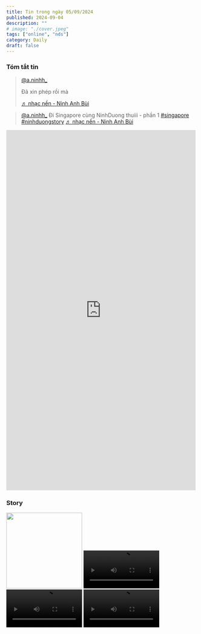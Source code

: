 ```yaml
---
title: Tin trong ngày 05/09/2024
published: 2024-09-04
description: ""
# image: "./cover.jpeg"
tags: ["online", "nds"]
category: Daily
draft: false
---
```



### Tóm tắt tin 


<blockquote class="tiktok-embed" cite="https://www.tiktok.com/@a.ninhh_/video/7411126415887846673" data-video-id="7411126415887846673" style="max-width: 605px;min-width: 325px;" > <section> <a target="_blank" title="@a.ninhh_" href="https://www.tiktok.com/@a.ninhh_?refer=embed">@a.ninhh_</a> <p>Đã xin phép rồi mà</p> <a target="_blank" title="♬ nhạc nền  - Ninh Anh Bùi" href="https://www.tiktok.com/music/nhạc-nền-Ninh-Anh-Bùi-7411126479335951105?refer=embed">♬ nhạc nền  - Ninh Anh Bùi</a> </section> </blockquote> <script async src="https://www.tiktok.com/embed.js"></script>


<blockquote class="tiktok-embed" cite="https://www.tiktok.com/@a.ninhh_/video/7411052986081791248" data-video-id="7411052986081791248" style="max-width: 605px;min-width: 325px;" > <section> <a target="_blank" title="@a.ninhh_" href="https://www.tiktok.com/@a.ninhh_?refer=embed">@a.ninhh_</a> Đi Singapore cùng NinhDuong thuiii - phần 1 <a title="singapore" target="_blank" href="https://www.tiktok.com/tag/singapore?refer=embed">#singapore</a> <a title="ninhduongstory" target="_blank" href="https://www.tiktok.com/tag/ninhduongstory?refer=embed">#ninhduongstory</a> <a target="_blank" title="♬ nhạc nền  - Ninh Anh Bùi" href="https://www.tiktok.com/music/nhạc-nền-Ninh-Anh-Bùi-7411053161378597633?refer=embed">♬ nhạc nền  - Ninh Anh Bùi</a> </section> </blockquote> <script async src="https://www.tiktok.com/embed.js"></script>


<iframe src="https://www.facebook.com/plugins/post.php?href=https%3A%2F%2Fwww.facebook.com%2Fwatch%3Fv%3D532201122614241&width=500&show_text=true&appId=554088166442089&height=952" width="500" height="952" style="border:none;overflow:hidden" scrolling="no" frameborder="0" allowfullscreen="true" allow="autoplay; clipboard-write; encrypted-media; picture-in-picture; web-share"></iframe>






### Story 

<img width="200" src="https://github.com/user-attachments/assets/af5c1ba6-145e-4cad-9407-2c72872011f6" />


<video width="200" controls>
  <source type="video/mp4" src="https://github.com/user-attachments/assets/4267299d-ee04-497d-9c99-f04a29fa1086" >
</video>


<video width="200" controls>
  <source type="video/mp4" src="https://github.com/user-attachments/assets/b85f5517-50fc-4d41-9cf2-0ac974e2cacb" >
</video>

<video width="200" controls>
  <source type="video/mp4" src="https://github.com/user-attachments/assets/11629414-7959-46fa-bfaf-ad31c1cbd26e" >
</video>











